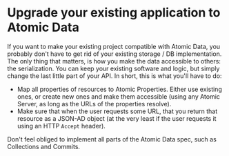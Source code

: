# Upgrade your existing application to Atomic Data

If you want to make your existing project compatible with Atomic Data, you probably don't have to get rid of your existing storage / DB implementation.
The only thing that matters, is how you make the data accessible to others: the serialization.
You can keep your existing software and logic, but simply change the last little part of your API.
In short, this is what you'll have to do:

- Map all properties of resources to Atomic Properties. Either use existing ones, or create new ones and make them accessible (using any Atomic Server, as long as the URLs of the properties resolve).
- Make sure that when the user requests some URL, that you return that resource as a JSON-AD object (at the very least if the user requests it using an HTTP `Accept` header).

Don't feel obliged to implement all parts of the Atomic Data spec, such as Collections and Commits.
